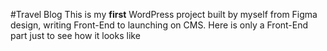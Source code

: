 #Travel Blog
This is my **first** WordPress project built by myself from Figma design, writing Front-End to launching on CMS. Here is only a Front-End part just to see how it looks like
